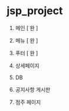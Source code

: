 # jsp_project



1. 메인 [ 완 ] 

2. 메뉴 [ 완 ] 

3. 푸터 [ 완 ] 

4. 상세페이지 

5. DB 

6. 공지사항 게시판 

7. 점주 페이지 

